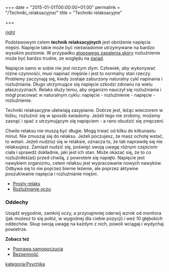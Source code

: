 +++
date = "2015-01-01T00:00:00+01:00"
permalink = "/Techniki_relaksacyjne/"
title = "Techniki relaksacyjne"

+++

[right](/Grafika:relaks.png "wikilink")

Podstawowym celem **technik relaksacyjnych** jest obniżenie napięcia mięśni. Napięcie takie może być nieświadomie utrzymywane na bardzo wysokim poziomie. W przypadku [atopowego zapalenia skóry](/atopedia/atopowe_zapalenie_skóry "wikilink") rozluźnienie może być bardzo trudne, ze względu na [świąd](/atopedia/świąd "wikilink").

Napięcie samo w sobie nie jest niczym złym. Człowiek, aby wykonywać różne czynności, musi napinać mięśnie i jest to normalny stan rzeczy. Problemy zaczynają się, kiedy zostaje zaburzony naturalny cykl napinania i rozluźniania. Długo utrzymujące się napięcie szkodzi zdrowiu na wielu płaszczyznach. Relaks służy temu, aby organizm nauczył się rozluźniania i mógł pracować w naturalnym cyklu: napięcie - rozluźnienie - napięcie - rozluźnienie.

Techniki relaksacyjne ułatwiają zasypianie. Dobrze jest, leżąc wieczorem w łóżku, rozluźnić się w sposób świadomy. Jeżeli tego nie zrobimy, możemy zasnąć i spać z utrzymującym się napięciem - a rano obudzić się zmęczeni.

Chwile relaksu nie muszą być długie. Mogą trwać od kilku do kilkunastu minut. Nie zmuszaj się do relaksu. Jeżeli poczujesz, że masz ochotę wstać, to wstań. Jeżeli nudzisz się w relaksie, oznacza to, że tak naprawdę się nie relaksujesz. Zamiast nudzić się, poświęć swoją uwagę różnym częściom ciała i sprawdź dokładnie, jaki jest ich stan. Może okazać się, że to co rozluźniłeś(aś) przed chwilą, z powrotem się napięło. Napięcie jest nawykiem organizmu, celem relaksu jest wypracowanie nowych nawyków. Odbywa się to nie poprzez bierne leżenie, ale poprzez aktywne poszukiwanie napięcia i rozluźnianie mięśni.

-   [Prosty relaks](/atopedia/Prosty_relaks "wikilink")
-   [Rozluźnianie oczu](/atopedia/Rozluźnianie_oczu "wikilink")

### Oddechy

Usiądź wygodnie, zamknij oczy, a przynajmniej oderwij wzrok od monitora (jak możesz to się połóż, w wygodnej dla ciebie pozycji) i weź 10 głębokich oddechów. Skup swoją uwagę na każdym z nich, powoli wciągaj i wydychaj powietrze.

**Zobacz też**

-   [Poprawa samopoczucia](/atopedia/Poprawa_samopoczucia "wikilink")
-   [Bezsenność](/atopedia/Bezsenność "wikilink")

[kategoria:Psychika](/atopedia/kategoria:Psychika "wikilink")